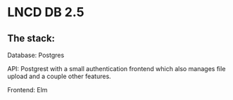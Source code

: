 # LNCD DB 2.5

## The stack:

Database: Postgres

API: Postgrest with a small authentication frontend which also manages
file upload and a couple other features.

Frontend: Elm
